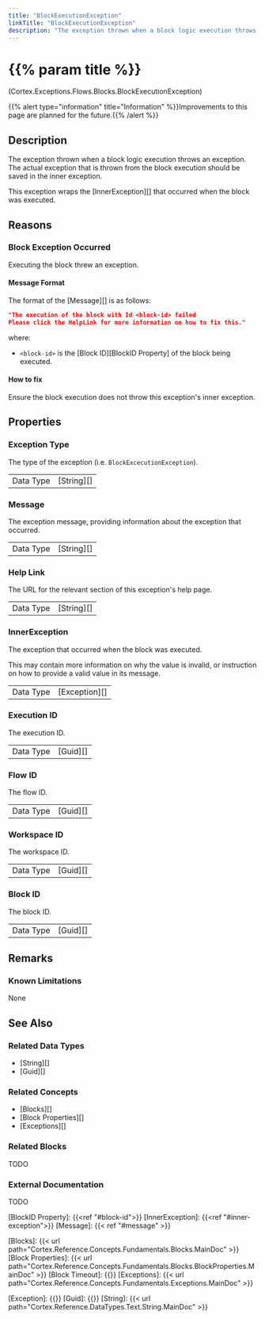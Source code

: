 ```yaml
---
title: "BlockExecutionException"
linkTitle: "BlockExecutionException"
description: "The exception thrown when a block logic execution throws an exception."
---
```


# {{% param title %}}

<p class="namespace">(Cortex.Exceptions.Flows.Blocks.BlockExecutionException)</p>
{{% alert type="information" title="Information" %}}Improvements to this page are planned for the future.{{% /alert %}}

## Description

The exception thrown when a block logic execution throws an exception. The actual exception that is thrown from the block execution should be saved in the inner exception.

This exception wraps the [InnerException][] that occurred when the block was executed.

## Reasons

### Block Exception Occurred

Executing the block threw an exception.

#### Message Format

The format of the [Message][] is as follows:

```json
"The execution of the block with Id <block-id> failed
Please click the HelpLink for more information on how to fix this."
```

where:

* `<block-id>` is the [Block ID][BlockID Property] of the block being executed.

#### How to fix

Ensure the block execution does not throw this exception's inner exception.

## Properties

### Exception Type

The type of the exception (i.e. `BlockExcecutionException`).

| | |
|-----------|------------|
| Data Type | [String][] |

### Message

The exception message, providing information about the exception that occurred.

| | |
|-----------|------------|
| Data Type | [String][] |

### Help Link

The URL for the relevant section of this exception's help page.

| | |
|-----------|------------|
| Data Type | [String][] |

### InnerException

The exception that occurred when the block was executed.

This may contain more information on why the value is invalid, or instruction on how to provide a valid value in its message.

| | |
|-----------|---------------|
| Data Type | [Exception][] |

### Execution ID

The execution ID.

| | |
|-----------|------------|
| Data Type | [Guid][] |

### Flow ID

The flow ID.

| | |
|-----------|------------|
| Data Type | [Guid][] |

### Workspace ID

The workspace ID.

| | |
|-----------|------------|
| Data Type | [Guid][] |

### Block ID

The block ID.

| | |
|-----------|------------|
| Data Type | [Guid][] |

## Remarks

### Known Limitations

None

## See Also

### Related Data Types

* [String][]
* [Guid][]

### Related Concepts

* [Blocks][]
* [Block Properties][]
* [Exceptions][]

### Related Blocks

TODO

### External Documentation

TODO

[BlockID Property]: {{<ref "#block-id">}}
[InnerException]: {{<ref "#inner-exception">}}
[Message]: {{< ref "#message" >}}

[Blocks]: {{< url path="Cortex.Reference.Concepts.Fundamentals.Blocks.MainDoc" >}}
[Block Properties]: {{< url path="Cortex.Reference.Concepts.Fundamentals.Blocks.BlockProperties.MainDoc" >}}
[Block Timeout]: {{<url path="Cortex.Reference.Concepts.Fundamentals.Blocks.BlockProperties.CommonProperties.BlockTimeoutProperty">}}
[Exceptions]: {{< url path="Cortex.Reference.Concepts.Fundamentals.Exceptions.MainDoc" >}}

[Exception]: {{<url path="Cortex.Reference.DataTypes.Exceptions.Exception.MainDoc">}}
[Guid]: {{<url path="Cortex.Reference.DataTypes.Other.Guid.MainDoc">}}
[String]: {{< url path="Cortex.Reference.DataTypes.Text.String.MainDoc" >}}
